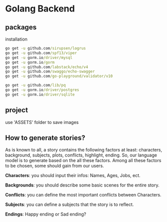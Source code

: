 # Golang Backend

## packages

installation
```bat
go get -u github.com/sirupsen/logrus
go get -u github.com/spf13/viper
go get -u gorm.io/driver/mysql
go get -u gorm.io/gorm
go get -u github.com/labstack/echo/v4
go get -u github.com/swaggo/echo-swagger
go get -u github.com/go-playground/validator/v10

go get -u github.com/lib/pq
go get -u gorm.io/driver/postgres
go get -u gorm.io/driver/sqlite
```


## project

use 'ASSETS' folder to save images


## How to generate stories?

As is known to all, a story contains the following factors at least: characters, 
background, subjects, plots, conflicts, highlight, ending.
So, our language model is to generate based on the all these factors. 
Among all these factors to be chosen, some should gain from our users.

**Characters**: you should input their infos: Names, Ages, Jobs, ect.

**Backgrounds**: you should describe some basic scenes for the entire story.

**Conflicts**: you can define the most important conflicts between Characters.

**Subjects**: you can define a subjects that the story is to reflect.

**Endings**: Happy ending or Sad ending?
